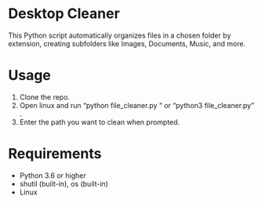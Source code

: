# Desktop Cleaner

This Python script automatically organizes files in a chosen folder by extension,
creating subfolders like Images, Documents, Music, and more.

# Usage

1. Clone the repo.
2. Open linux and run “python file_cleaner.py “ or “python3 file_cleaner.py” .
3. Enter the path you want to clean when prompted.

# Requirements

- Python 3.6 or higher
- shutil (built-in), os (built-in)
- Linux


